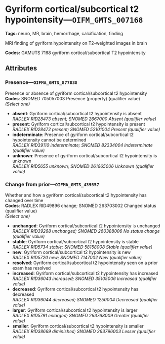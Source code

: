 # Gyriform cortical/subcortical t2 hypointensity—`OIFM_GMTS_007168`

**Tags:** neuro, MR, brain, hemorrhage, calcification, finding

MRI finding of gyriform hypointensity on T2-weighted images in brain

**Codes:** GAMUTS 7168 gyriform cortical/subcortical T2 hypointensity

## Attributes

### Presence—`OIFMA_GMTS_877838`

Presence or absence of gyriform cortical/subcortical t2 hypointensity  
**Codes**: SNOMED 705057003 Presence (property) (qualifier value)  
*(Select one)*

- **absent**: Gyriform cortical/subcortical t2 hypointensity is absent  
_RADLEX RID28473 absent; SNOMED 2667000 Absent (qualifier value)_
- **present**: Gyriform cortical/subcortical t2 hypointensity is present  
_RADLEX RID28472 present; SNOMED 52101004 Present (qualifier value)_
- **indeterminate**: Presence of gyriform cortical/subcortical t2 hypointensity cannot be determined  
_RADLEX RID39110 indeterminate; SNOMED 82334004 Indeterminate (qualifier value)_
- **unknown**: Presence of gyriform cortical/subcortical t2 hypointensity is unknown  
_RADLEX RID5655 unknown; SNOMED 261665006 Unknown (qualifier value)_

### Change from prior—`OIFMA_GMTS_439557`

Whether and how a gyriform cortical/subcortical t2 hypointensity has changed over time  
**Codes**: RADLEX RID49896 change; SNOMED 263703002 Changed status (qualifier value)  
*(Select one)*

- **unchanged**: Gyriform cortical/subcortical t2 hypointensity is unchanged  
_RADLEX RID39268 unchanged; SNOMED 260388006 No status change (qualifier value)_
- **stable**: Gyriform cortical/subcortical t2 hypointensity is stable  
_RADLEX RID5734 stable; SNOMED 58158008 Stable (qualifier value)_
- **new**: Gyriform cortical/subcortical t2 hypointensity is new  
_RADLEX RID5720 new; SNOMED 7147002 New (qualifier value)_
- **resolved**: Gyriform cortical/subcortical t2 hypointensity seen on a prior exam has resolved  
- **increased**: Gyriform cortical/subcortical t2 hypointensity has increased  
_RADLEX RID36043 increased; SNOMED 35105006 Increased (qualifier value)_
- **decreased**: Gyriform cortical/subcortical t2 hypointensity has decreased  
_RADLEX RID36044 decreased; SNOMED 1250004 Decreased (qualifier value)_
- **larger**: Gyriform cortical/subcortical t2 hypointensity is larger  
_RADLEX RID5791 enlarged; SNOMED 263768009 Greater (qualifier value)_
- **smaller**: Gyriform cortical/subcortical t2 hypointensity is smaller  
_RADLEX RID38669 diminished; SNOMED 263796003 Lesser (qualifier value)_